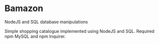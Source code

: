 # Bamazon
NodeJS and SQL database manipulations

Simple shopping catalogue implemented using NodeJS and SQL. Required npm MySQL and npm Inquirer.
